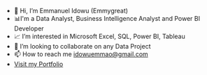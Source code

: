 - 👋 Hi, I’m Emmanuel Idowu (Emmygreat)
- 📊I'm a Data Analyst, Business Intelligence Analyst and Power BI Developer
- 📈 I’m interested in Microsoft Excel, SQL, Power BI, Tableau
- 💞️ I’m looking to collaborate on any Data Project
- 📫 How to reach me idowuemmao@gmail.com
- [Visit my Portfolio](https://emmy-portfolio.vercel.app/)

<!---
idowuemmao/idowuemmao is a ✨ special ✨ repository because its `README.md` (this file) appears on your GitHub profile.
You can click the Preview link to take a look at your changes.
--->
